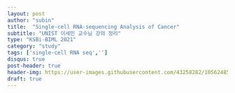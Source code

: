 ```yaml
---
layout: post
author: "subin"
title:  "Single-cell RNA-sequencing Analysis of Cancer"
subtitle: "UNIST 이세민 교수님 강의 정리"
type: "KSBi-BIML 2021"
category: "study"
tags: ['single-cell RNA seq','']
disqus: true
post-header: true
header-img: https://user-images.githubusercontent.com/43258282/105624857-2f69ba80-5e68-11eb-83ee-14a55783cb6d.jpg
draft: true
---
```

